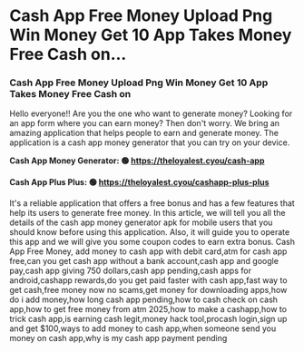 # Cash App Free Money Upload Png Win Money Get 10 App Takes Money Free Cash on...

### Cash App Free Money Upload Png Win Money Get 10 App Takes Money Free Cash on 

Hello everyone!! Are you the one who want to generate money? Looking for an app form where you can earn money? Then don't worry. We bring an amazing application that helps people to earn and generate money. The application is a cash app money generator that you can try on your device.

<strong>Cash App Money Generator: 🟢 https://theloyalest.cyou/cash-app</strong>

<strong>Cash App Plus Plus: 🟢 https://theloyalest.cyou/cashapp-plus-plus</strong>

It's a reliable application that offers a free bonus and has a few features that help its users to generate free money. In this article, we will tell you all the details of the cash app money generator apk for mobile users that you should know before using this application. Also, it will guide you to operate this app and we will give you some coupon codes to earn extra bonus. Cash App Free Money, add money to cash app with debit card,atm for cash app free,can you get cash app without a bank account,cash app and google pay,cash app giving 750 dollars,cash app pending,cash apps for android,cashapp rewards,do you get paid faster with cash app,fast way to get cash,free money now no scams,get money for downloading apps,how do i add money,how long cash app pending,how to cash check on cash app,how to get free money from atm 2025,how to make a cashapp,how to trick cash app,is earning cash legit,money hack tool,procash login,sign up and get $100,ways to add money to cash app,when someone send you money on cash app,why is my cash app payment pending
